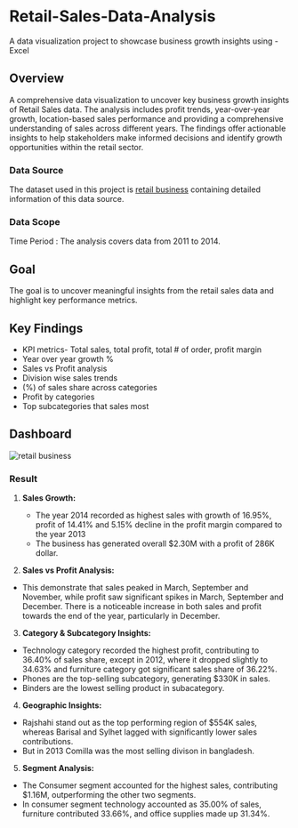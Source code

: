 # Retail-Sales-Data-Analysis
A data visualization project to showcase business growth insights using - Excel


## Overview
A comprehensive data visualization to uncover key business growth insights of Retail Sales data. The analysis includes profit trends, year-over-year growth, location-based sales performance and providing a comprehensive understanding of sales across different years. The findings offer actionable insights to help stakeholders make informed decisions and identify growth opportunities within the retail sector.

### Data Source
The dataset used in this project is [retail business](https://drive.google.com/file/d/1DrDU_4GB8KsYfnPOhvDZq792sbvpv5Ub/view?usp=sharing) containing detailed information of this data source.

### Data Scope
Time Period : The analysis covers data from 2011 to 2014.

## Goal
The goal is to uncover meaningful insights from the retail sales data and highlight key performance metrics.

## Key Findings
- KPI metrics- Total sales, total profit, total # of order, profit margin
- Year over year growth %
- Sales vs Profit analysis
- Division wise sales trends
- (%) of sales share across categories
- Profit by categories
- Top subcategories that sales most



## Dashboard

![retail business ](https://github.com/user-attachments/assets/918fb164-b742-45e5-abb3-64d93aa79923)


### Result

1. **Sales Growth:**
   - The year 2014 recorded as highest sales with growth of 16.95%, profit of 14.41% and  5.15% decline in the profit margin compared to the year 2013
   - The business has generated overall $2.30M with a profit of 286K dollar.

2. **Sales vs Profit Analysis:**
  - This demonstrate that sales peaked in March, September and November, while profit saw significant spikes in March, September and December. There is a noticeable increase in both sales and profit towards the end of the year, particularly in December.


3. **Category & Subcategory Insights:**
  - Technology category recorded the highest profit, contributing to 36.40% of sales share, except in 2012, where it dropped slightly to 34.63% and furniture category got significant sales share of 36.22%.
  - Phones are the top-selling subcategory, generating $330K in sales.
  - Binders are the lowest selling product in subacategory.


4. **Geographic Insights:**
  - Rajshahi stand out as the top performing region of $554K sales, whereas Barisal and Sylhet lagged with significantly lower sales contributions.
  - But in 2013 Comilla was the most selling divison in bangladesh.


5. **Segment Analysis:**
  - The Consumer segment accounted for the highest sales, contributing  $1.16M, outperforming the other two segments.
  - In consumer segment technology accounted as 35.00%  of sales, furniture contributed 33.66%, and office supplies made up 31.34%.
    




  



  


